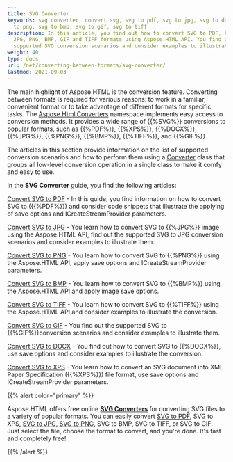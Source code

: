 ```yaml
---
title: SVG Converter
keywords: svg converter, convert svg, svg to pdf, svg to jpg, svg to docx, svg
  to png, svg to bmp, svg to gif, svg to tiff
description: In this article, you find out how to convert SVG to PDF, XPS, DOCX,
  JPG, PNG, BMP, GIF and TIFF formats using Aspose.HTML API. You find out the
  supported SVG conversion scenarios and consider examples to illustrate them.
weight: 40
type: docs
url: /net/converting-between-formats/svg-converter/
lastmod: 2021-09-03
---
```


The main highlight of Aspose.HTML is the conversion feature. Converting between formats is required for various reasons: to work in a familiar, convenient format or to take advantage of different formats for specific tasks. The [Aspose.Html.Converters](https://apireference.aspose.com/html/net/aspose.html.converters) namespace implements easy access to conversion methods. It provides a wide range of {{%SVG%}} conversions to popular formats, such as {{%PDF%}}, {{%XPS%}}, {{%DOCX%}}, {{%JPG%}}, {{%PNG%}}, {{%BMP%}}, {{%TIFF%}}, and {{%GIF%}}.

The articles in this section provide information on the list of supported conversion scenarios and how to perform them using a [Converter](https://apireference.aspose.com/net/html/aspose.html.converters/converter) class that groups all low-level conversion operation in a single class to make it comfy and easy to use. 

In the **SVG Converter** guide, you find the following articles: 

[Convert SVG to PDF](/html/net/converting-between-formats/svg-to-pdf/) -  In this guide, you find information on how to convert SVG to ({{%PDF%}}) and consider code snippets that illustrate the applying of save options and ICreateStreamProvider parameters.

[Convert SVG to JPG](/html/net/converting-between-formats/svg-to-jpg/) - You learn how to convert SVG to {{%JPG%}} image using the Aspose.HTML API, find out the supported SVG to JPG conversion scenarios and consider examples to illustrate them.

[Convert SVG to PNG](/html/net/converting-between-formats/svg-to-png/) - You learn how to convert SVG to {{%PNG%}} using the Aspose.HTML API, apply save options and ICreateStreamProvider parameters.

[Convert SVG to BMP](/html/net/converting-between-formats/svg-to-bmp/) - You learn how to convert SVG  to {{%BMP%}} using the Aspose.HTML API and apply image save options. 

[Convert SVG to TIFF](/html/net/converting-between-formats/svg-to-tiff/) - You learn how to convert SVG to {{%TIFF%}} using the Aspose.HTML API and consider examples to illustrate the conversion.

[Convert SVG to GIF](/html/net/converting-between-formats/svg-to-gif/) - You find out the supported SVG to {{%GIF%}}conversion scenarios and consider examples to illustrate them.

[Convert SVG to DOCX](/html/net/converting-between-formats/svg-to-docx/) - You find out how to convert SVG to {{%DOCX%}}, use save options and consider examples to illustrate the conversion.

[Convert SVG to XPS](/html/net/converting-between-formats/svg-to-xps/) - You learn how to convert an SVG document into XML Paper Specification ({{%XPS%}}) file format, use save options and ICreateStreamProvider parameters.



{{% alert color="primary" %}} 

Aspose.HTML offers free online [**SVG Converters**](https://products.aspose.app/svg/en/conversion) for converting SVG files to a variety of popular formats.  You can easily convert  [SVG to PDF](https://products.aspose.app/svg/en/conversion/svg-to-pdf), SVG to XPS, [SVG to JPG](https://products.aspose.app/svg/en/conversion/svg-to-jpg), [SVG to PNG](https://products.aspose.app/svg/en/conversion/svg-to-png), SVG to BMP, SVG to TIFF, or SVG to GIF. Just select the file, choose the format to convert, and you're done. It's fast and completely free!

{{% /alert %}} 

